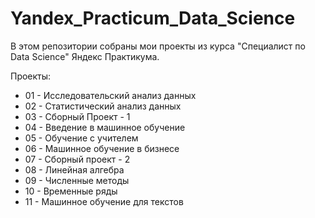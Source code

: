 # Yandex_Practicum_Data_Science

В этом репозитории собраны мои проекты из курса "Специалист по Data Science" Яндекс Практикума.

Проекты:
* 01 - Исследовательский анализ данных
* 02 - Статистический анализ данных
* 03 - Сборный Проект - 1
* 04 - Введение в машинное обучение
* 05 - Обучение с учителем
* 06 - Машинное обучение в бизнесе
* 07 - Сборный проект - 2
* 08 - Линейная алгебра
* 09 - Численные методы
* 10 - Временные ряды
* 11 - Машинное обучение для текстов
